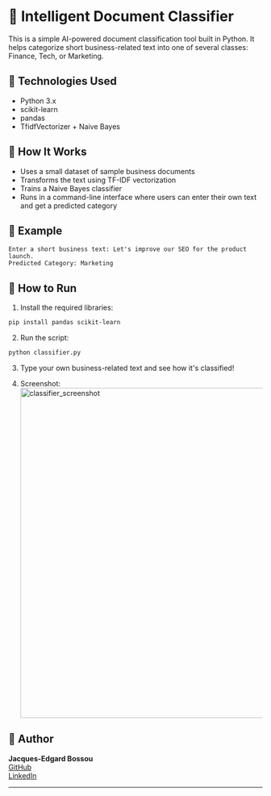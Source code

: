 # 📄 Intelligent Document Classifier

This is a simple AI-powered document classification tool built in Python. It helps categorize short business-related text into one of several classes: Finance, Tech, or Marketing.

## 🔧 Technologies Used
- Python 3.x
- scikit-learn
- pandas
- TfidfVectorizer + Naive Bayes

## 🚀 How It Works
- Uses a small dataset of sample business documents
- Transforms the text using TF-IDF vectorization
- Trains a Naive Bayes classifier
- Runs in a command-line interface where users can enter their own text and get a predicted category

## 🧪 Example
```
Enter a short business text: Let's improve our SEO for the product launch.
Predicted Category: Marketing
```

## 📁 How to Run
1. Install the required libraries:
```bash
pip install pandas scikit-learn
```

2. Run the script:
```bash
python classifier.py
```

3. Type your own business-related text and see how it's classified!

4. Screenshot: <img width="703" height="655" alt="classifier_screenshot" src="https://github.com/user-attachments/assets/e9514a9e-7dae-48f2-9b04-20605feec592" />
 

## 📌 Author
**Jacques-Edgard Bossou**  
[GitHub](https://github.com/Chabi-Shin)  
[LinkedIn](https://www.linkedin.com/in/jacques-bossou-79090b245/)

---
